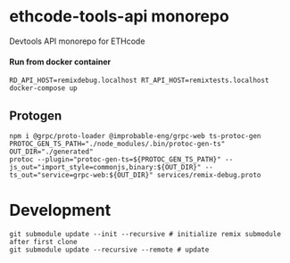 # ethcode-tools-api monorepo
Devtools API monorepo for ETHcode

#### Run from docker container
`RD_API_HOST=remixdebug.localhost RT_API_HOST=remixtests.localhost docker-compose up`

## Protogen
```
npm i @grpc/proto-loader @improbable-eng/grpc-web ts-protoc-gen
PROTOC_GEN_TS_PATH="./node_modules/.bin/protoc-gen-ts"
OUT_DIR="./generated"
protoc --plugin="protoc-gen-ts=${PROTOC_GEN_TS_PATH}" --js_out="import_style=commonjs,binary:${OUT_DIR}" --ts_out="service=grpc-web:${OUT_DIR}" services/remix-debug.proto
```

# Development
```shell
git submodule update --init --recursive # initialize remix submodule after first clone
git submodule update --recursive --remote # update
```